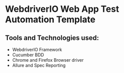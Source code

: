 # WebdriverIO Web App Test Automation Template

## Tools and Technologies used:
 - WebdriverIO Framework
 - Cucumber BDD 
 - Chrome and Firefox Browser driver
 - Allure and Spec Reporting
